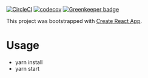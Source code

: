 [![CircleCI](https://circleci.com/gh/wintermuted/trimet-arrivals/tree/master.svg?style=svg)](https://circleci.com/gh/wintermuted/trimet-arrivals/tree/master)
[![codecov](https://codecov.io/gh/wintermuted/trimet-arrivals/branch/master/graph/badge.svg)](https://codecov.io/gh/wintermuted/trimet-arrivals) [![Greenkeeper badge](https://badges.greenkeeper.io/wintermuted/trimet-arrivals.svg)](https://greenkeeper.io/)

This project was bootstrapped with [Create React App](https://github.com/facebookincubator/create-react-app).

# Usage

- yarn install
- yarn start
